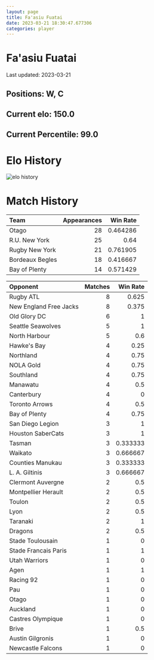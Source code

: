 ```yaml
---  
layout: page  
title: Fa'asiu Fuatai  
date: 2023-03-21 18:30:47.677306  
categories: player  
---
```

# Fa'asiu Fuatai


Last updated: 2023-03-21
## Positions: W, C

## Current elo: 150.0

## Current Percentile: 99.0

# Elo History


![elo history](history_Fa'asiuFuatai.png)
# Match History


| Team            |   Appearances |   Win Rate |
|:----------------|--------------:|-----------:|
| Otago           |            28 |   0.464286 |
| R.U. New York   |            25 |   0.64     |
| Rugby New York  |            21 |   0.761905 |
| Bordeaux Begles |            18 |   0.416667 |
| Bay of Plenty   |            14 |   0.571429 |

| Opponent               |   Matches |   Win Rate |
|:-----------------------|----------:|-----------:|
| Rugby ATL              |         8 |   0.625    |
| New England Free Jacks |         8 |   0.375    |
| Old Glory DC           |         6 |   1        |
| Seattle Seawolves      |         5 |   1        |
| North Harbour          |         5 |   0.6      |
| Hawke's Bay            |         4 |   0.25     |
| Northland              |         4 |   0.75     |
| NOLA Gold              |         4 |   0.75     |
| Southland              |         4 |   0.75     |
| Manawatu               |         4 |   0.5      |
| Canterbury             |         4 |   0        |
| Toronto Arrows         |         4 |   0.5      |
| Bay of Plenty          |         4 |   0.75     |
| San Diego Legion       |         3 |   1        |
| Houston SaberCats      |         3 |   1        |
| Tasman                 |         3 |   0.333333 |
| Waikato                |         3 |   0.666667 |
| Counties Manukau       |         3 |   0.333333 |
| L. A. Giltinis         |         3 |   0.666667 |
| Clermont Auvergne      |         2 |   0.5      |
| Montpellier Herault    |         2 |   0.5      |
| Toulon                 |         2 |   0.5      |
| Lyon                   |         2 |   0.5      |
| Taranaki               |         2 |   1        |
| Dragons                |         2 |   0.5      |
| Stade Toulousain       |         1 |   0        |
| Stade Francais Paris   |         1 |   1        |
| Utah Warriors          |         1 |   0        |
| Agen                   |         1 |   1        |
| Racing 92              |         1 |   0        |
| Pau                    |         1 |   0        |
| Otago                  |         1 |   0        |
| Auckland               |         1 |   0        |
| Castres Olympique      |         1 |   0        |
| Brive                  |         1 |   0.5      |
| Austin Gilgronis       |         1 |   0        |
| Newcastle Falcons      |         1 |   0        |